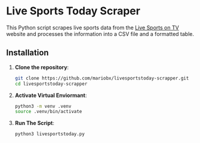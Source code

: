 # Live Sports Today Scraper

This Python script scrapes live sports data from the [Live Sports on TV](https://www.livesportsontv.com) website and processes the information into a CSV file and a formatted table.

## Installation

1. **Clone the repository**:
   ```bash
   git clone https://github.com/mariobx/livesportstoday-scrapper.git
   cd livesportstoday-scrapper
2. **Activate Virtual Enviormant**:
   ```bash
   python3 -m venv .venv
   source .venv/bin/activate
3. **Run The Script**:
   ```bash
   python3 livesportstoday.py


